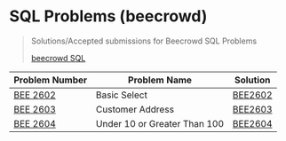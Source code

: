 # SQL Problems (beecrowd)

>Solutions/Accepted submissions for Beecrowd SQL Problems
>
>[beecrowd SQL](https://judge.beecrowd.com/en/problems/index/9)

| Problem Number | Problem Name | Solution |
| -------------- | ------------ | -------- |
| [BEE 2602](https://judge.beecrowd.com/en/problems/view/2602) | Basic Select | [BEE2602](https://github.com/zlucasftw/beecrowd-sql-problems/blob/main/Problems/BEE2062/BEE2062.sql) |
| [BEE 2603](https://judge.beecrowd.com/en/problems/view/2603) | Customer Address | [BEE2603](https://github.com/zlucasftw/beecrowd-sql-problems/blob/main/Problems/BEE2063/BEE2063.sql) |
| [BEE 2604](https://judge.beecrowd.com/en/problems/view/2604) | Under 10 or Greater Than 100 | [BEE2604](https://github.com/zlucasftw/beecrowd-sql-problems/blob/main/Problems/BEE2064/BEE2064.sql) |
  
